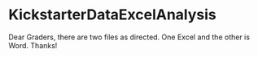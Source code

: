 # KickstarterDataExcelAnalysis
Dear Graders, there are two files as directed. One Excel and the other is Word. Thanks!
